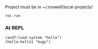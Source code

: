 
Project must be in ~/.roswell/local-projects/
```
ros run
```

### At REPL
```
(asdf:load-system "hello")
(hello:hello1 "bugu")
```


